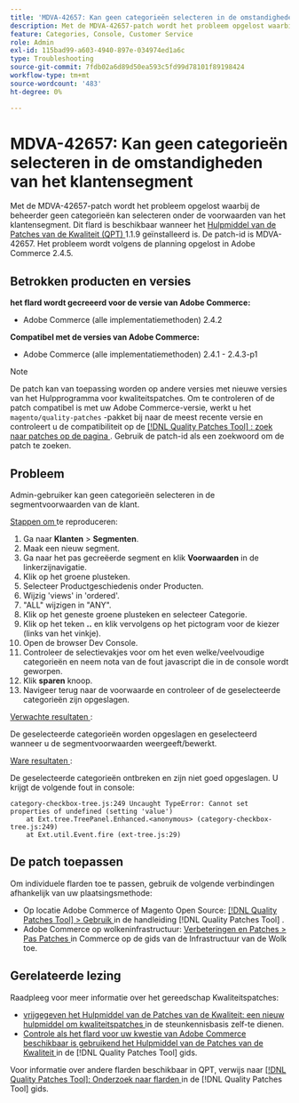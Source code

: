 ```yaml
---
title: 'MDVA-42657: Kan geen categorieën selecteren in de omstandigheden van het klantensegment'
description: Met de MDVA-42657-patch wordt het probleem opgelost waarbij de beheerder geen categorieën kan selecteren onder de voorwaarden van het klantensegment. Deze patch is beschikbaar wanneer [Quality Patches Tool (QPT)] (https://experienceleague.adobe.com/en/docs/commerce-operations/tools/quality-patches-tool/quality-patches-tool-to-self-serve-quality-patches) 1.1.9 is geïnstalleerd. De patch-id is MDVA-42657. Het probleem wordt volgens de planning opgelost in Adobe Commerce 2.4.5.
feature: Categories, Console, Customer Service
role: Admin
exl-id: 115bad99-a603-4940-897e-034974ed1a6c
type: Troubleshooting
source-git-commit: 7fdb02a6d89d50ea593c5fd99d78101f89198424
workflow-type: tm+mt
source-wordcount: '483'
ht-degree: 0%

---
```


# MDVA-42657: Kan geen categorieën selecteren in de omstandigheden van het klantensegment

Met de MDVA-42657-patch wordt het probleem opgelost waarbij de beheerder geen categorieën kan selecteren onder de voorwaarden van het klantensegment. Dit flard is beschikbaar wanneer het [ Hulpmiddel van de Patches van de Kwaliteit (QPT) ](https://experienceleague.adobe.com/en/docs/commerce-operations/tools/quality-patches-tool/quality-patches-tool-to-self-serve-quality-patches) 1.1.9 geïnstalleerd is. De patch-id is MDVA-42657. Het probleem wordt volgens de planning opgelost in Adobe Commerce 2.4.5.

## Betrokken producten en versies

**het flard wordt gecreeerd voor de versie van Adobe Commerce:**

* Adobe Commerce (alle implementatiemethoden) 2.4.2

**Compatibel met de versies van Adobe Commerce:**

* Adobe Commerce (alle implementatiemethoden) 2.4.1 - 2.4.3-p1

>[!NOTE]
>
>De patch kan van toepassing worden op andere versies met nieuwe versies van het Hulpprogramma voor kwaliteitspatches. Om te controleren of de patch compatibel is met uw Adobe Commerce-versie, werkt u het `magento/quality-patches` -pakket bij naar de meest recente versie en controleert u de compatibiliteit op de [[!DNL Quality Patches Tool] : zoek naar patches op de pagina ](https://experienceleague.adobe.com/en/docs/commerce-operations/tools/quality-patches-tool/quality-patches-tool-to-self-serve-quality-patches) . Gebruik de patch-id als een zoekwoord om de patch te zoeken.

## Probleem

Admin-gebruiker kan geen categorieën selecteren in de segmentvoorwaarden van de klant.

<u> Stappen om </u> te reproduceren:

1. Ga naar **Klanten** > **Segmenten**.
1. Maak een nieuw segment.
1. Ga naar het pas gecreëerde segment en klik **Voorwaarden** in de linkerzijnavigatie.
1. Klik op het groene plusteken.
1. Selecteer Productgeschiedenis onder Producten.
1. Wijzig &#39;views&#39; in &#39;ordered&#39;.
1. &quot;ALL&quot; wijzigen in &quot;ANY&quot;.
1. Klik op het geneste groene plusteken en selecteer Categorie.
1. Klik op het teken **..** en klik vervolgens op het pictogram voor de kiezer (links van het vinkje).
1. Open de browser Dev Console.
1. Controleer de selectievakjes voor om het even welke/veelvoudige categorieën en neem nota van de fout javascript die in de console wordt geworpen.
1. Klik **sparen** knoop.
1. Navigeer terug naar de voorwaarde en controleer of de geselecteerde categorieën zijn opgeslagen.

<u> Verwachte resultaten </u>:

De geselecteerde categorieën worden opgeslagen en geselecteerd wanneer u de segmentvoorwaarden weergeeft/bewerkt.

<u> Ware resultaten </u>:

De geselecteerde categorieën ontbreken en zijn niet goed opgeslagen. U krijgt de volgende fout in console:

```
category-checkbox-tree.js:249 Uncaught TypeError: Cannot set properties of undefined (setting 'value')
    at Ext.tree.TreePanel.Enhanced.<anonymous> (category-checkbox-tree.js:249)
    at Ext.util.Event.fire (ext-tree.js:29)
```

## De patch toepassen

Om individuele flarden toe te passen, gebruik de volgende verbindingen afhankelijk van uw plaatsingsmethode:

* Op locatie Adobe Commerce of Magento Open Source: [[!DNL Quality Patches Tool] > Gebruik ](/help/tools/quality-patches-tool/usage.md) in de handleiding [!DNL Quality Patches Tool] .
* Adobe Commerce op wolkeninfrastructuur: [ Verbeteringen en Patches > Pas Patches ](https://experienceleague.adobe.com/docs/commerce-cloud-service/user-guide/develop/upgrade/apply-patches.html) in Commerce op de gids van de Infrastructuur van de Wolk toe.

## Gerelateerde lezing

Raadpleeg voor meer informatie over het gereedschap Kwaliteitspatches:

* [ vrijgegeven het Hulpmiddel van de Patches van de Kwaliteit: een nieuw hulpmiddel om kwaliteitspatches ](https://experienceleague.adobe.com/en/docs/commerce-operations/tools/quality-patches-tool/quality-patches-tool-to-self-serve-quality-patches) in de steunkennisbasis zelf-te dienen.
* [ Controle als het flard voor uw kwestie van Adobe Commerce beschikbaar is gebruikend het Hulpmiddel van de Patches van de Kwaliteit ](/help/tools/quality-patches-tool/patches-available-in-qpt/check-patch-for-magento-issue-with-magento-quality-patches.md) in de [!DNL Quality Patches Tool] gids.

Voor informatie over andere flarden beschikbaar in QPT, verwijs naar [[!DNL Quality Patches Tool]: Onderzoek naar flarden ](https://experienceleague.adobe.com/tools/commerce-quality-patches/index.html) in de [!DNL Quality Patches Tool] gids.
